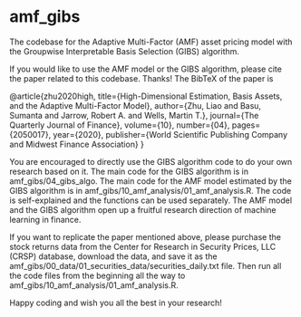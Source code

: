 # amf_gibs
The codebase for the Adaptive Multi-Factor (AMF) asset pricing model with the Groupwise Interpretable Basis Selection (GIBS) algorithm.

If you would like to use the AMF model or the GIBS algorithm, please cite the paper related to this codebase. Thanks! The BibTeX of the paper is 

@article{zhu2020high,
  title={High-Dimensional Estimation, Basis Assets, and the Adaptive Multi-Factor Model},
  author={Zhu, Liao and Basu, Sumanta and Jarrow, Robert A. and Wells, Martin T.},
  journal={The Quarterly Journal of Finance},
  volume={10},
  number={04},
  pages={2050017},
  year={2020},
  publisher={World Scientific Publishing Company and Midwest Finance Association}
}

You are encouraged to directly use the GIBS algorithm code to do your own research based on it. The main code for the GIBS algorithm is in amf_gibs/04_gibs_algo. The main code for the AMF model estimated by the GIBS algorithm is in amf_gibs/10_amf_analysis/01_amf_analysis.R. The code is self-explained and the functions can be used separately. The AMF model and the GIBS algorithm open up a fruitful research direction of machine learning in finance.

If you want to replicate the paper mentioned above, please purchase the stock returns data from the Center for Research in Security Prices, LLC (CRSP) database, download the data, and save it as the amf_gibs/00_data/01_securities_data/securities_daily.txt file. Then run all the code files from the beginning all the way to amf_gibs/10_amf_analysis/01_amf_analysis.R.

Happy coding and wish you all the best in your research!
